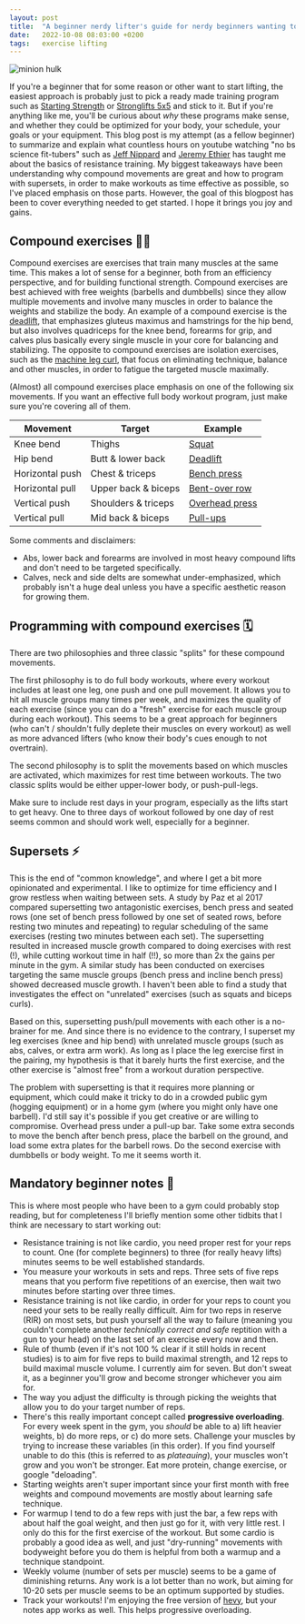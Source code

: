 ```yaml
---
layout: post
title:  "A beginner nerdy lifter's guide for nerdy beginners wanting to lift"
date:   2022-10-08 08:03:00 +0200
tags:   exercise lifting
---
```


![minion hulk](https://i.imgur.com/nqmWQ51.jpg)

If you're a beginner that for some reason or other want to start lifting, the easiest approach is probably just to pick a ready made training program such as [Starting Strength](https://startingstrength.com/get-started) or [Stronglifts 5x5](https://stronglifts.com/5x5/) and stick to it. 
But if you're anything like me, you'll be curious about _why_ these programs make sense, and whether they could be optimized for your body, your schedule, your goals or your equipment. 
This blog post is my attempt (as a fellow beginner) to summarize and explain what countless hours on youtube watching "no bs science fit-tubers" such as [Jeff Nippard](https://www.youtube.com/c/JeffNippard) and [Jeremy Ethier](https://www.youtube.com/c/JeremyEthier) has taught me about the basics of resistance training. 
My biggest takeaways have been understanding why compound movements are great and how to program with supersets, in order to make workouts as time effective as possible, so I've placed emphasis on those parts. 
However, the goal of this blogpost has been to cover everything needed to get started. 
I hope it brings you joy and gains.

## Compound exercises 🦵💪

Compound exercises are exercises that train many muscles at the same time. 
This makes a lot of sense for a beginner, both from an efficiency perspective, and for building functional strength. 
Compound exercises are best achieved with free weights (barbells and dumbbells) since they allow multiple movements and involve many muscles in order to balance the weights and stabilize the body. 
An example of a compound exercise is the [deadlift](https://exrx.net/WeightExercises/GluteusMaximus/BBDeadlift), that emphasizes gluteus maximus and hamstrings for the hip bend, but also involves quadriceps for the knee bend, forearms for grip, and calves plus basically every single muscle in your core for balancing and stabilizing. 
The opposite to compound exercises are isolation exercises, such as the [machine leg curl](https://exrx.net/WeightExercises/Hamstrings/LVSeatedLegCurl), that focus on eliminating technique, balance and other muscles, in order to fatigue the targeted muscle maximally. 

(Almost) all compound exercises place emphasis on one of the following six movements. 
If you want an effective full body workout program, just make sure you're covering all of them. 


| Movement            | Target              | Example |
|---------------------|---------------------|---------|
| Knee bend           | Thighs              | [Squat](https://exrx.net/WeightExercises/Quadriceps/BBSquat) |
| Hip bend            | Butt & lower back   | [Deadlift](https://exrx.net/WeightExercises/GluteusMaximus/BBDeadlift) |
| Horizontal push     | Chest & triceps     | [Bench press](https://exrx.net/WeightExercises/PectoralSternal/BBBenchPress) |
| Horizontal pull     | Upper back & biceps | [Bent-over row](https://exrx.net/WeightExercises/BackGeneral/BBBentOverRow) |
| Vertical push       | Shoulders & triceps | [Overhead press](https://exrx.net/WeightExercises/DeltoidAnterior/BBMilitaryPress) |
| Vertical pull       | Mid back & biceps   | [Pull-ups](https://exrx.net/WeightExercises/LatissimusDorsi/BWPullup) |

Some comments and disclaimers:

- Abs, lower back and forearms are involved in most heavy compound lifts and don't need to be targeted specifically.
- Calves, neck and side delts are somewhat under-emphasized, which probably isn't a huge deal unless you have a specific aesthetic reason for growing them.

## Programming with compound exercises 🗓

There are two philosophies and three classic "splits" for these compound movements.  

The first philosophy is to do full body workouts, where every workout includes at least one leg, one push and one pull movement. 
It allows you to hit all muscle groups many times per week, and maximizes the quality of each exercise (since you can do a "fresh" exercise for each muscle group during each workout). 
This seems to be a great approach for beginners (who can't / shouldn't fully deplete their muscles on every workout) as well as more advanced lifters (who know their body's cues enough to not overtrain). 

The second philosophy is to split the movements based on which muscles are activated, which maximizes for rest time between workouts. 
The two classic splits would be either upper-lower body, or push-pull-legs. 

Make sure to include rest days in your program, especially as the lifts start to get heavy. 
One to three days of workout followed by one day of rest seems common and should work well, especially for a beginner.

## Supersets ⚡️

This is the end of "common knowledge", and where I get a bit more opinionated and experimental. 
I like to optimize for time efficiency and I grow restless when waiting between sets. 
A study by Paz et al 2017 compared supersetting two antagonistic exercises, bench press and seated rows (one set of bench press followed by one set of seated rows, before resting two minutes and repeating) to regular scheduling of the same exercises (resting two minutes between each set).
The supersetting resulted in increased muscle growth compared to doing exercises with rest (!), while cutting workout time in half (!!), so more than 2x the gains per minute in the gym. 
A similar study has been conducted on exercises targeting the same muscle groups (bench press and incline bench press) showed decreased muscle growth. 
I haven't been able to find a study that investigates the effect on "unrelated" exercises (such as squats and biceps curls). 

Based on this, supersetting push/pull movements with each other is a no-brainer for me. 
And since there is no evidence to the contrary, I superset my leg exercises (knee and hip bend) with unrelated muscle groups (such as abs, calves, or extra arm work). 
As long as I place the leg exercise first in the pairing, my hypothesis is that it barely hurts the first exercise, and the other exercise is "almost free" from a workout duration perspective. 

The problem with supersetting is that it requires more planning or equipment, which could make it tricky to do in a crowded public gym (hogging equipment) or in a home gym (where you might only have one barbell). 
I'd still say it's possible if you get creative or are willing to compromise. 
Overhead press under a pull-up bar. 
Take some extra seconds to move the bench after bench press, place the barbell on the ground, and load some extra plates for the barbell rows. 
Do the second exercise with dumbbells or body weight.
To me it seems worth it.

## Mandatory beginner notes 📝

This is where most people who have been to a gym could probably stop reading, but for completeness I'll briefly mention some other tidbits that I think are necessary to start working out:

- Resistance training is not like cardio, you need proper rest for your reps to count. One (for complete beginners) to three (for really heavy lifts) minutes seems to be well established standards.
- You measure your workouts in sets and reps. Three sets of five reps means that you perform five repetitions of an exercise, then wait two minutes before starting over three times.
- Resistance training is not like cardio, in order for your reps to count you need your sets to be really really difficult. Aim for two reps in reserve (RIR) on most sets, but push yourself all the way to failure (meaning you couldn't complete another _technically correct and safe_ reptition with a gun to your head) on the last set of an exercise every now and then. 
- Rule of thumb (even if it's not 100 % clear if it still holds in recent studies) is to aim for five reps to build maximal strength, and 12 reps to build maximal muscle volume. I currently aim for seven. But don't sweat it, as a beginner you'll grow and become stronger whichever you aim for.
- The way you adjust the difficulty is through picking the weights that allow you to do your target number of reps.
- There's this really important concept called __progressive overloading__. For every week spent in the gym, you _should_ be able to a) lift heavier weights, b) do more reps, or c) do more sets. Challenge your muscles by trying to increase these variables (in this order). If you find yourself unable to do this (this is referred to as _plateauing_), your muscles won't grow and you won't be stronger. Eat more protein, change exercise, or google "deloading". 
- Starting weights aren't super important since your first month with free weights and compound movements are mostly about learning safe technique. 
- For warmup I tend to do a few reps with just the bar, a few reps with about half the goal weight, and then just go for it, with very little rest. I only do this for the first exercise of the workout. But some cardio is probably a good idea as well, and just "dry-running" movements with bodyweight before you do them is helpful from both a warmup and a technique standpoint.
- Weekly volume (number of sets per muscle) seems to be a game of diminishing returns. Any work is a lot better than no work, but aiming for 10-20 sets per muscle seems to be an optimum supported by studies.
- Track your workouts! I'm enjoying the free version of [hevy](https://www.hevyapp.com/), but your notes app works as well. This helps progressive overloading. 
